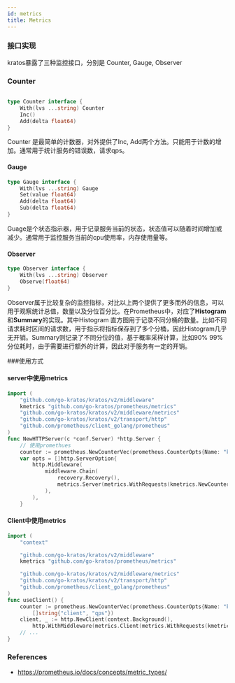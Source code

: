 ```yaml
---
id: metrics
title: Metrics
---
```


### 接口实现

kratos暴露了三种监控接口，分别是 Counter, Gauge, Observer

### Counter

```go

type Counter interface {
	With(lvs ...string) Counter
	Inc()
	Add(delta float64)
}
```



Counter 是最简单的计数器，对外提供了Inc, Add两个方法。只能用于计数的增加。通常用于统计服务的错误数，请求qps。

#### Gauge

```go
type Gauge interface {
	With(lvs ...string) Gauge
	Set(value float64)
	Add(delta float64)
	Sub(delta float64)
}
```

 Guage是个状态指示器，用于记录服务当前的状态，状态值可以随着时间增加或减少。通常用于监控服务当前的cpu使用率，内存使用量等。

#### Observer

```go
type Observer interface {
	With(lvs ...string) Observer
	Observe(float64)
}
```



Observer属于比较复杂的监控指标，对比以上两个提供了更多而外的信息，可以用于观察统计总值，数量以及分位百分比。在Prometheus中，对应了**Histogram** 和**Summary**的实现。其中Histogram 直方图用于记录不同分桶的数量。比如不同请求耗时区间的请求数，用于指示将指标保存到了多个分桶，因此Histogram几乎无开销。Summary则记录了不同分位的值，基于概率采样计算，比如90% 99% 分位耗时，由于需要进行额外的计算，因此对于服务有一定的开销。

###使用方式

#### server中使用metrics

```go
import (
	"github.com/go-kratos/kratos/v2/middleware"
	kmetrics "github.com/go-kratos/prometheus/metrics"
	"github.com/go-kratos/kratos/v2/middleware/metrics"
	"github.com/go-kratos/kratos/v2/transport/http"
	"github.com/prometheus/client_golang/prometheus"
)
func NewHTTPServer(c *conf.Server) *http.Server {
    // 使用promethues 
	counter := prometheus.NewCounterVec(prometheus.CounterOpts{Name: "kratos_counter"}, []string{"server", "qps"})
	var opts = []http.ServerOption{
		http.Middleware(
			middleware.Chain(
				recovery.Recovery(),
				metrics.Server(metrics.WithRequests(kmetrics.NewCounter(counter))),
			),
		),
	}

```

#### Client中使用metrics

```go
import (
	"context"

	"github.com/go-kratos/kratos/v2/middleware"
	kmetrics "github.com/go-kratos/prometheus/metrics"

	"github.com/go-kratos/kratos/v2/middleware/metrics"
	"github.com/go-kratos/kratos/v2/transport/http"
	"github.com/prometheus/client_golang/prometheus"
)
func useClient() {
	counter := prometheus.NewCounterVec(prometheus.CounterOpts{Name: "kratos_counter"},
		[]string{"client", "qps"})
	client, _ := http.NewClient(context.Background(),
		http.WithMiddleware(metrics.Client(metrics.WithRequests(kmetrics.NewCounter(counter)))))
	// ...
}
```



### References

* https://prometheus.io/docs/concepts/metric_types/